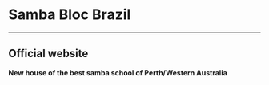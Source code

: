 # Samba Bloc Brazil 
---
## Official website

**New house of the best samba school of Perth/Western Australia**

